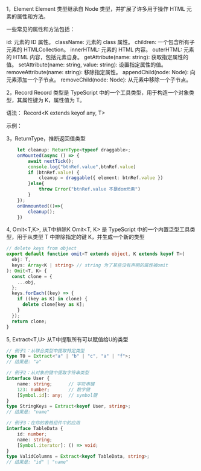1，Element
Element 类型继承自 Node 类型，并扩展了许多用于操作 HTML 元素的属性和方法。

一些常见的属性和方法包括：

id: 元素的 ID 属性。
className: 元素的 class 属性。
children: 一个包含所有子元素的 HTMLCollection。
innerHTML: 元素的 HTML 内容。
outerHTML: 元素的 HTML 内容，包括元素自身。
getAttribute(name: string): 获取指定属性的值。
setAttribute(name: string, value: string): 设置指定属性的值。
removeAttribute(name: string): 移除指定属性。
appendChild(node: Node): 向元素添加一个子节点。
removeChild(node: Node): 从元素中移除一个子节点。

2，Record
Record 类型是 TypeScript 中的一个工具类型，用于构造一个对象类型，其属性键为 K，属性值为 T。

语法：
Record<K extends keyof any, T>

示例：

3，ReturnType，推断返回值类型
```ts
    let cleanup: ReturnType<typeof draggable>;
    onMounted(async () => {
        await nextTick();
        console.log("btnRef.value",btnRef.value)
        if (btnRef.value) {
            cleanup = draggable({ element: btnRef.value })
        }else{
            throw Error("btnRef.value 不是dom元素")
        }
    });
    onUnmounted(()=>{
        cleanup();
    })
```

4, Omit<T,K>, 从T中排除K
Omit<T, K> 是 TypeScript 中的一个内置泛型工具类型，用于从类型 T 中排除指定的键 K，并生成一个新的类型
```ts
// delete keys from object
export default function omit<T extends object, K extends keyof T>(
  obj: T,
  keys: Array<K | string> // string 为了某些没有声明的属性被omit
): Omit<T, K> {
  const clone = {
    ...obj,
  };
  keys.forEach((key) => {
    if ((key as K) in clone) {
      delete clone[key as K];
    }
  });
  return clone;
}

```

5, Extract<T,U> 从T中提取所有可以赋值给U的类型
```ts
// 例子1：从联合类型中提取特定类型
type T0 = Extract<"a" | "b" | "c", "a" | "f">;  
// 结果是: "a"

// 例子2：从对象的键中提取字符串类型
interface User {
    name: string;      // 字符串键
    123: number;       // 数字键
    [Symbol.id]: any;  // symbol键
}
type StringKeys = Extract<keyof User, string>;  
// 结果是: "name"

// 例子3：在你的表格组件中的应用
interface TableData {
    id: number;
    name: string;
    [Symbol.iterator]: () => void;
}
type ValidColumns = Extract<keyof TableData, string>;  
// 结果是: "id" | "name"
```